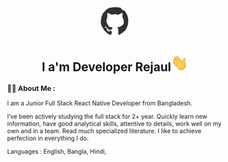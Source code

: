 <div style="text-align: center">
    <img src="./image/github.gif"  height='70' width='70'/>
</div>

<h1 style="text-align:center">I a'm Developer Rejaul<img src='./image/hi.gif' height='40' width='40'/></h1>

### 🧑‍💻 About Me :

I am a Junior Full Stack React Native Developer from Bangladesh.

I’ve been actively studying the full stack for 2+ year. Quickly learn new information, have good analytical skills, attentive to details, work well on my own and in a team. Read much specialized literature. I like to achieve perfection in everything I do.

Languages : English, Bangla, Hindi,
